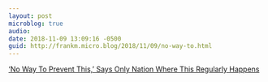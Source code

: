 ```yaml
---
layout: post
microblog: true
audio: 
date: 2018-11-09 13:09:16 -0500
guid: http://frankm.micro.blog/2018/11/09/no-way-to.html
---
```

[‘No Way To Prevent This,’ Says Only Nation Where This Regularly Happens](https://kottke.org/18/11/no-way-to-prevent-this-says-only-nation-where-this-regularly-happens)
